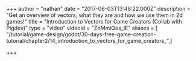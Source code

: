 +++
author = "nathan"
date = "2017-06-03T13:46:22.000Z"
description = "Get an overview of vectors, what they are and how we use them in 2d games!"
title = "Introduction to Vectors for Game Creators (Collab with Pigdev)"
type = "video"
videoid = "ZoMmiQes_lE"
aliases = [ "/tutorial/game-design/godot/30-days-free-game-creation-tutorial/chapter2/14_introduction_to_vectors_for_game_creators_",]

+++